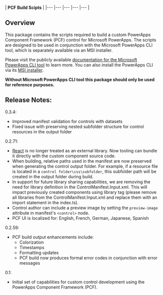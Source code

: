 | **PCF Build Scipts** |
|---	|---	|---	|---	|---	|

## Overview

This package contains the scripts required to build a custom PowerApps Component Framework (PCF) control for Microsoft PowerApps.
The scripts are designed to be used in conjunction with the Microsoft PowerApps CLI tool, which is separately available via an MSI installer.

Please visit the publicly available [documentation for the Microsoft PowerApps CLI tool](https://docs.microsoft.com/en-us/powerapps/developer/component-framework/create-custom-controls-using-pcf) to learn more.
You can also install the PowerApps CLI via its [MSI installer](https://aka.ms/PowerAppsCLI).

**Without Microsoft PowerApps CLI tool this package should only be used for reference purposes.**

## Release Notes:

0.3.4:
- Improved manifest validation for controls with datasets
- Fixed issue with preserving nested subfolder structure for control resources in the output folder

0.2.71:
- [React](https://reactjs.org) is no longer treated as an external library. Now tooling can bundle it directly with the custom component source code.
- When building, relative paths used in the manifest are now preserved when generating the control output folder. For example, if a resource file is located in a `control folder\css\subfolder`, this subfolder path will be created in the output folder during build.
- In support for future library sharing capabilities, we are removing the need for library definition in the ControlManifest.Input.xml. This will impact previously created components using library tag (please remove all libraries from the ControlManifest.Input.xml and replace them with an import statement in the index.ts).
- Control author can include a preview image by setting the `preview-image` attribute in manifest's `<control>` node.
- PCF UI is localized for: English, French, German, Japanese, Spanish

0.2.59:
- PCF build output enhancements include: 
    - Colorization
    - Timestamps
    - Formatting updates
    - PCF build now produces formal error codes in conjunction with error messages

0.1:
- Initial set of capabilities for custom control development using the PowerApps Component Framework (PCF).
